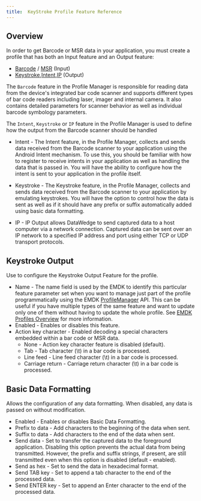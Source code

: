 ```yaml
---
title:  KeyStroke Profile Feature Reference
---
```


## Overview
In order to get Barcode or MSR data in your application, you must create a profile that has both an Input feature and an Output feature:

* [Barcode](/emdk-for-android/3-1/guide/profiles/profilebarcode) / [MSR](/emdk-for-android/3-1/guide/profiles/profilemsr) (Input)
* [Keystroke](/emdk-for-android/3-1/guide/profiles/profilekeystroke),[Intent](/emdk-for-android/3-1/guide/profiles/profileintent),[IP](/emdk-for-android/3-1/guide/profiles/profileIP) (Output)

The `Barcode` feature in the Profile Manager is responsible for reading data from the device's integrated bar code scanner and supports different types of bar code readers including laser, imager and internal camera. It also contains detailed parameters for scanner behavior as well as individual barcode symbology parameters.

The `Intent`, `Keystroke` or `IP` feature in the Profile Manager is used to define how the output from the Barcode scanner should be handled

* Intent - The Intent feature, in the Profile Manager, collects and sends data received from the Barcode scanner to your application using the Android Intent mechanism. To use this, you should be familiar with how to register to receive intents in your application as well as handling the data that is passed in. You will have the ability to configure how the intent is sent to your application in the profile itself.

* Keystroke - The Keystroke feature, in the Profile Manager, collects and sends data received from the Barcode scanner to your application by emulating keystrokes. You will have the option to control how the data is sent as well as if it should have any prefix or suffix automatically added using basic data formatting.

* IP - IP Output allows DataWedge to send captured data to a host computer via a network connection. Captured data can be sent over an IP network to a specified IP address and port using either TCP or UDP transport protocols.


## Keystroke Output
Use to configure the Keystroke Output Feature for the profile.

* Name - The name field is used by the EMDK to identify this particular feature parameter set when you want to manage just part of the profile programmatically using the EMDK [ProfileManager](/emdk-for-android/3-1/api/ProfileManager) API. This can be useful if you have multiple types of the same feature and want to update only one of them without having to update the whole profile. See [EMDK Profiles Overview](/emdk-for-android/3-1/guide/profiles/usingwizard) for more information.
* Enabled - Enables or disables this feature. 
* Action key character - Enabled decoding a special characters embedded within a bar code or MSR data.
	* None - Action key character feature is disabled (default).
	* Tab - Tab character (\t) in a bar code is processed.
	* Line feed - Line feed character (\t) in a bar code is processed.
	* Carriage return - Carriage return character (\t) in a bar code is processed.

## Basic Data Formatting 
Allows the configuration of any data formatting. When disabled, any data is passed on without modification.

* Enabled - Enables or disables Basic Data Formatting. 
* Prefix to data - Add characters to the beginning of the data when sent.
* Suffix to data - Add characters to the end of the data when sent.
* Send data - Set to transfer the captured data to the foreground application. Disabling this option prevents the actual data from being transmitted. However, the prefix and suffix strings, if present, are still transmitted even when this option is disabled (default - enabled).
* Send as hex - Set to send the data in hexadecimal format. 
* Send TAB key - Set to append a tab character to the end of the processed data. 
* Send ENTER key - Set to append an Enter character to the end of the processed data. 


